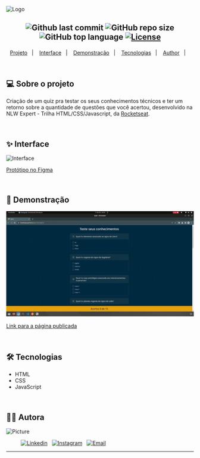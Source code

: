 ![Logo](https://ik.imagekit.io/l7cwocexhc/crud-flask/quiz_kHQ-x9zaG.png?updatedAt=1707682398389)

<h2  align="center">

![Github last commit](https://img.shields.io/github/last-commit/nlnadialigia/quiz-nlw-expert?color=e99910&style=plastic)
![GitHub repo size](https://img.shields.io/github/repo-size/nlnadialigia/quiz-nlw-expert?color=e99910&style=plastic)
![GitHub top language](https://img.shields.io/github/languages/top/nlnadialigia/quiz-nlw-expert?style=plastic&color=e99910)
[![License](https://img.shields.io/github/license/nlnadialigia/quiz-nlw-expert?color=e99910&logoColor=e99910&style=plastic)](./LICENSE)

</h2>
<p align="center">
  <a href="#💻-sobre-projeto">Projeto</a>&nbsp;&nbsp;&nbsp;|&nbsp;&nbsp;&nbsp;
  <a href="#📎-interface">Interface</a>&nbsp;&nbsp;&nbsp;|&nbsp;&nbsp;&nbsp;
  <a href="#🚀-demonstracao">Demonstração</a>&nbsp;&nbsp;&nbsp;|&nbsp;&nbsp;&nbsp;
  <a href="#🛠-tecnologias">Tecnologias</a>&nbsp;&nbsp;&nbsp;|&nbsp;&nbsp;&nbsp;
  <a href="#-author">Author</a>&nbsp;&nbsp;&nbsp;|&nbsp;&nbsp;&nbsp;
</p>

<br>

## 💻 Sobre o projeto

Criação de um quiz pra testar os seus conhecimentos técnicos e ter um retorno sobre a quantidade de questões que você acertou, desenvolvido na NLW Expert - Trilha HTML/CSS/Javascript, da [Rocketseat](https://www.rocketseat.com.br/).

<!-- ![Em construção](https://ik.imagekit.io/l7cwocexhc/crud-flask/em-contrucao.png?updatedAt=1706705289779) -->

<br>

## ✨ Interface

![Interface](https://ik.imagekit.io/l7cwocexhc/Home_QY7JSoxJH.png?updatedAt=1707681224629)

[Protótipo no Figma](https://www.figma.com/file/KT7liaaQwgEGsQ16zpCD5z/NLW-expert-%E2%80%A2-Quiz?type=design&node-id=186%3A114&mode=design&t=DIPiFxZyvGdnlPoS-1)

<br>

## 🚀 Demonstração

<img src="./assets/quiz-video.gif" alt="Picture"/>

<br>

[Link para a página publicada](https://nlnadialigia.github.io/quiz-nlw-expert/)

<br>

## 🛠 Tecnologias

- HTML
- CSS
- JavaScript

<br>

## 👩‍💼 Autora

<img src="https://ik.imagekit.io/l7cwocexhc/me/card_nlnadialigia.png?updatedAt=1694126884257" width="300px;" alt="Picture"/>

&nbsp;&nbsp;&nbsp;&nbsp;&nbsp;&nbsp;&nbsp;&nbsp;&nbsp;&nbsp;[![Linkedin](https://img.shields.io/badge/-Linkedin-732a7b?style=plastic&logo=Linkedin&logoColor=white&link=https://www.linkedin.com/in/nlnadialigia/)](https://www.linkedin.com/in/nlnadialigia)&nbsp;&nbsp;
[![Instagram](https://img.shields.io/badge/Instagram-732a7b?style=plastic&logo=instagram&logoColor=white)](https://www.instagram.com/nl.nadia.ligia)&nbsp;&nbsp;
[![Email](https://img.shields.io/badge/-Email-732a7b?style=plastic&logo=Gmail&logoColor=white&link=mailto:nlnadialigia@gmail.com)](mailto:nlnadialigia@gmail.com)&nbsp;&nbsp;

---
